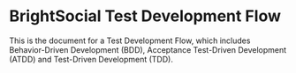 # BrightSocial Test Development Flow

This is the document for a Test Development Flow, which includes Behavior-Driven Development (BDD), Acceptance Test-Driven Development (ATDD) and Test-Driven Development (TDD).

